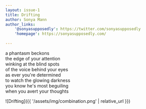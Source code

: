 ```yaml
---
layout: issue-1
title: Drifting
author: Sonya Mann
author_links:
    '@sonyasupposedly': https://twitter.com/sonyasupposedly
    'homepage': https://sonyasupposedly.com/
    
---
```


a phantasm beckons<br/>
the edge of your attention<br/>
winking at the blind spots<br/>
of the voice behind your eyes<br/>
as ever you're determined<br/>
to watch the glowing darkness<br/>
you know he's most beguiling<br/>
when you avert your thoughts


![Drifting]({{ '/assets/img/combination.png' | relative_url }})